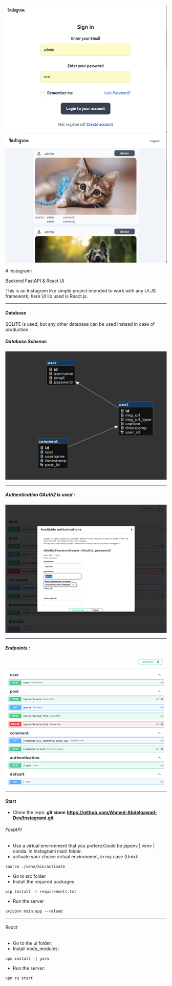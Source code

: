 
<p align="center">
  <img src="pics/React_Login.png" width=600 height=400/>
  <img src="pics/React_Scrshoot.png" width=600 height=400/>
</p>
# Instagrami

Backend FastAPI & React UI

This is an Instagram like simple project intended to work with any UI JS framework, here UI lib used is React.js.

---

#### Database

SQLITE is used, but any other database can be used instead in case of production.

##### Database Schema:

<p align="center">
  <img src="pics/db_schema.png" width=600 height=400 />
</p>

---
##### Authentication OAuth2 is used :

<p align="center">
  <img src="pics/oauth.png" width=600 height=400/>
</p>

---
##### Endpoints :

<p align="center">
  <img src="pics/endpoints.png" width=600 height=400/>
</p>

---

#### Start

* Clone the repo:  ***git clone*** **<https://github.com/Ahmed-Abdelgawad-Dev/Instagrami.git>**

###### FastAPI

* Use a virtual environment that you prefere.Could be pipenv | venv | conda. in Instagrami main folder.
* activate your choice virtual environment, in my case (Unix):

```shell
source ./venv/bin/activate
```

* Go to src folder
* Install the required packages

```shell
pip install -r requirements.txt
```

* Run the server

```shell
uvicorn main:app --reload
```

---

###### React

* Go to the ui folder:
* Install node_modules:

```shell
npm install || yarn
```

* Run the server:

```shell
npm ru start
